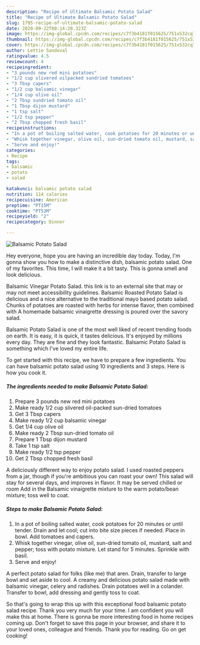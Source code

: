 ```yaml
---
description: "Recipe of Ultimate Balsamic Potato Salad"
title: "Recipe of Ultimate Balsamic Potato Salad"
slug: 1795-recipe-of-ultimate-balsamic-potato-salad
date: 2020-09-22T00:14:28.323Z
image: https://img-global.cpcdn.com/recipes/c7f3b4181f015625/751x532cq70/balsamic-potato-salad-recipe-main-photo.jpg
thumbnail: https://img-global.cpcdn.com/recipes/c7f3b4181f015625/751x532cq70/balsamic-potato-salad-recipe-main-photo.jpg
cover: https://img-global.cpcdn.com/recipes/c7f3b4181f015625/751x532cq70/balsamic-potato-salad-recipe-main-photo.jpg
author: Lettie Sandoval
ratingvalue: 4.5
reviewcount: 4
recipeingredient:
- "3 pounds new red mini potatoes"
- "1/2 cup slivered oilpacked sundried tomatoes"
- "3 Tbsp capers"
- "1/2 cup balsamic vinegar"
- "1/4 cup olive oil"
- "2 Tbsp sundried tomato oil"
- "1 Tbsp dijon mustard"
- "1 tsp salt"
- "1/2 tsp pepper"
- "2 Tbsp chopped fresh basil"
recipeinstructions:
- "In a pot of boiling salted water, cook potatoes for 20 minutes or until tender. Drain and let cool; cut into bite size pieces if needed. Place in bowl. Add tomatoes and capers."
- "Whisk together vinegar, olive oil, sun-dried tomato oil, mustard, salt and pepper; toss with potato mixture. Let stand for 5 minutes. Sprinkle with basil."
- "Serve and enjoy!"
categories:
- Recipe
tags:
- balsamic
- potato
- salad

katakunci: balsamic potato salad 
nutrition: 114 calories
recipecuisine: American
preptime: "PT15M"
cooktime: "PT53M"
recipeyield: "2"
recipecategory: Dinner

---
```



![Balsamic Potato Salad](https://img-global.cpcdn.com/recipes/c7f3b4181f015625/751x532cq70/balsamic-potato-salad-recipe-main-photo.jpg)

Hey everyone, hope you are having an incredible day today. Today, I'm gonna show you how to make a distinctive dish, balsamic potato salad. One of my favorites. This time, I will make it a bit tasty. This is gonna smell and look delicious.

Balsamic Vinegar Potato Salad. this link is to an external site that may or may not meet accessibility guidelines. Balsamic Roasted Potato Salad is delicious and a nice alternative to the traditional mayo based potato salad. Chunks of potatoes are roasted with herbs for intense flavor, then combined with A homemade balsamic vinaigrette dressing is poured over the savory salad.

Balsamic Potato Salad is one of the most well liked of recent trending foods on earth. It is easy, it is quick, it tastes delicious. It's enjoyed by millions every day. They are fine and they look fantastic. Balsamic Potato Salad is something which I've loved my entire life.


To get started with this recipe, we have to prepare a few ingredients. You can have balsamic potato salad using 10 ingredients and 3 steps. Here is how you cook it.

<!--inarticleads1-->

##### The ingredients needed to make Balsamic Potato Salad:

1. Prepare 3 pounds new red mini potatoes
1. Make ready 1/2 cup slivered oil-packed sun-dried tomatoes
1. Get 3 Tbsp capers
1. Make ready 1/2 cup balsamic vinegar
1. Get 1/4 cup olive oil
1. Make ready 2 Tbsp sun-dried tomato oil
1. Prepare 1 Tbsp dijon mustard
1. Take 1 tsp salt
1. Make ready 1/2 tsp pepper
1. Get 2 Tbsp chopped fresh basil


A deliciously different way to enjoy potato salad. I used roasted peppers from a jar, though if you&#39;re ambitious you can roast your own! This salad will stay for several days, and improves in flavor. It may be served chilled or room Add in the Balsamic vinaigrette mixture to the warm potato/bean mixture; toss well to coat. 

<!--inarticleads2-->

##### Steps to make Balsamic Potato Salad:

1. In a pot of boiling salted water, cook potatoes for 20 minutes or until tender. Drain and let cool; cut into bite size pieces if needed. Place in bowl. Add tomatoes and capers.
1. Whisk together vinegar, olive oil, sun-dried tomato oil, mustard, salt and pepper; toss with potato mixture. Let stand for 5 minutes. Sprinkle with basil.
1. Serve and enjoy!


A perfect potato salad for folks (like me) that aren. Drain, transfer to large bowl and set aside to cool. A creamy and delicious potato salad made with balsamic vinegar, celery and radishes. Drain potatoes well in a colander. Transfer to bowl, add dressing and gently toss to coat. 

So that's going to wrap this up with this exceptional food balsamic potato salad recipe. Thank you very much for your time. I am confident you will make this at home. There is gonna be more interesting food in home recipes coming up. Don't forget to save this page in your browser, and share it to your loved ones, colleague and friends. Thank you for reading. Go on get cooking!
